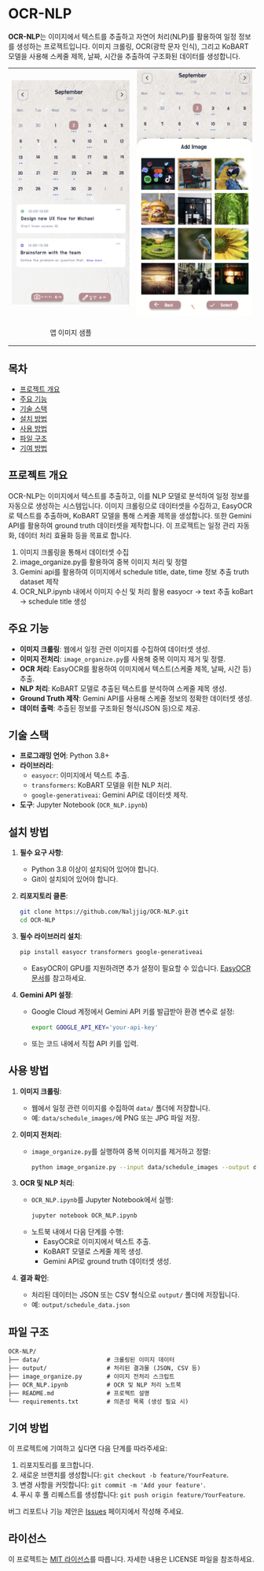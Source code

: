 # OCR-NLP

**OCR-NLP**는 이미지에서 텍스트를 추출하고 자연어 처리(NLP)를 활용하여 일정 정보를 생성하는 프로젝트입니다. 이미지 크롤링, OCR(광학 문자 인식), 그리고 KoBART 모델을 사용해 스케줄 제목, 날짜, 시간을 추출하여 구조화된 데이터를 생성합니다.

<table>
  <tr>
    <td style="text-align: center;">
      <img src="image.png" alt="Golfvision-Tracker Lower camera example" width="400"/>
    </td>
    <td style="text-align: center;">
      <img src="image2.png" alt="Golfvision-Tracker Another example" width="400"/>
    </td>
  </tr>
    <td style="text-align: center;">
      <p>앱 이미지 샘플</p>
    </td>
</table>

## 목차
- [프로젝트 개요](#프로젝트-개요)
- [주요 기능](#주요-기능)
- [기술 스택](#기술-스택)
- [설치 방법](#설치-방법)
- [사용 방법](#사용-방법)
- [파일 구조](#파일-구조)
- [기여 방법](#기여-방법)

## 프로젝트 개요
OCR-NLP는 이미지에서 텍스트를 추출하고, 이를 NLP 모델로 분석하여 일정 정보를 자동으로 생성하는 시스템입니다. 이미지 크롤링으로 데이터셋을 수집하고, EasyOCR로 텍스트를 추출하며, KoBART 모델을 통해 스케줄 제목을 생성합니다. 또한 Gemini API를 활용하여 ground truth 데이터셋을 제작합니다. 이 프로젝트는 일정 관리 자동화, 데이터 처리 효율화 등을 목표로 합니다.

1. 이미지 크롤링을 통해서 데이터셋 수집
2. image_organize.py를 활용하여 중복 이미지 처리 및 정렬 
3. Gemini api를 활용하여 이미지에서 schedule title, date, time 정보 추출  truth dataset 제작
4. OCR_NLP.ipynb 내에서  이미지 수신 및 처리 활용 
    easyocr -> text 추출
    koBart  -> schedule title 생성

## 주요 기능
- **이미지 크롤링**: 웹에서 일정 관련 이미지를 수집하여 데이터셋 생성.
- **이미지 전처리**: `image_organize.py`를 사용해 중복 이미지 제거 및 정렬.
- **OCR 처리**: EasyOCR를 활용하여 이미지에서 텍스트(스케줄 제목, 날짜, 시간 등) 추출.
- **NLP 처리**: KoBART 모델로 추출된 텍스트를 분석하여 스케줄 제목 생성.
- **Ground Truth 제작**: Gemini API를 사용해 스케줄 정보의 정확한 데이터셋 생성.
- **데이터 출력**: 추출된 정보를 구조화된 형식(JSON 등)으로 제공.

## 기술 스택
- **프로그래밍 언어**: Python 3.8+
- **라이브러리**:
  - `easyocr`: 이미지에서 텍스트 추출.
  - `transformers`: KoBART 모델을 위한 NLP 처리.
  - `google-generativeai`: Gemini API로 데이터셋 제작.
- **도구**: Jupyter Notebook (`OCR_NLP.ipynb`)

## 설치 방법
1. **필수 요구 사항**:
   - Python 3.8 이상이 설치되어 있어야 합니다.
   - Git이 설치되어 있어야 합니다.

2. **리포지토리 클론**:
   ```bash
   git clone https://github.com/Naljjig/OCR-NLP.git
   cd OCR-NLP
   ```

3. **필수 라이브러리 설치**:
   ```bash
   pip install easyocr transformers google-generativeai
   ```
   - EasyOCR이 GPU를 지원하려면 추가 설정이 필요할 수 있습니다. [EasyOCR 문서](https://github.com/JaidedAI/EasyOCR)를 참고하세요.

4. **Gemini API 설정**:
   - Google Cloud 계정에서 Gemini API 키를 발급받아 환경 변수로 설정:
     ```bash
     export GOOGLE_API_KEY='your-api-key'
     ```
   - 또는 코드 내에서 직접 API 키를 입력.

## 사용 방법
1. **이미지 크롤링**:
   - 웹에서 일정 관련 이미지를 수집하여 `data/` 폴더에 저장합니다.
   - 예: `data/schedule_images/`에 PNG 또는 JPG 파일 저장.

2. **이미지 전처리**:
   - `image_organize.py`를 실행하여 중복 이미지를 제거하고 정렬:
     ```bash
     python image_organize.py --input data/schedule_images --output data/organized_images
     ```

3. **OCR 및 NLP 처리**:
   - `OCR_NLP.ipynb`를 Jupyter Notebook에서 실행:
     ```bash
     jupyter notebook OCR_NLP.ipynb
     ```
   - 노트북 내에서 다음 단계를 수행:
     - EasyOCR로 이미지에서 텍스트 추출.
     - KoBART 모델로 스케줄 제목 생성.
     - Gemini API로 ground truth 데이터셋 생성.

4. **결과 확인**:
   - 처리된 데이터는 JSON 또는 CSV 형식으로 `output/` 폴더에 저장됩니다.
   - 예: `output/schedule_data.json`

## 파일 구조
```
OCR-NLP/
├── data/                   # 크롤링된 이미지 데이터
├── output/                 # 처리된 결과물 (JSON, CSV 등)
├── image_organize.py       # 이미지 전처리 스크립트
├── OCR_NLP.ipynb           # OCR 및 NLP 처리 노트북
├── README.md               # 프로젝트 설명
└── requirements.txt        # 의존성 목록 (생성 필요 시)
```

## 기여 방법
이 프로젝트에 기여하고 싶다면 다음 단계를 따라주세요:
1. 리포지토리를 포크합니다.
2. 새로운 브랜치를 생성합니다: `git checkout -b feature/YourFeature`.
3. 변경 사항을 커밋합니다: `git commit -m 'Add your feature'`.
4. 푸시 후 풀 리퀘스트를 생성합니다: `git push origin feature/YourFeature`.

버그 리포트나 기능 제안은 [Issues](https://github.com/Naljjig/OCR-NLP/issues) 페이지에서 작성해 주세요.

## 라이선스
이 프로젝트는 [MIT 라이선스](LICENSE)를 따릅니다. 자세한 내용은 LICENSE 파일을 참조하세요.
